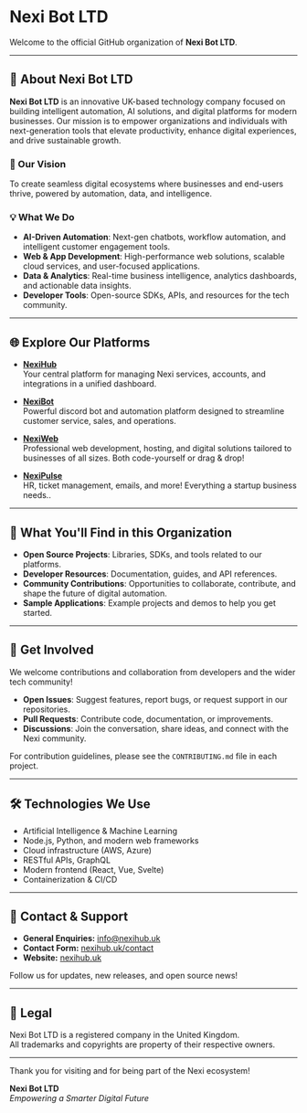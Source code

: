 # Nexi Bot LTD

Welcome to the official GitHub organization of **Nexi Bot LTD**.

---

## 🚀 About Nexi Bot LTD

**Nexi Bot LTD** is an innovative UK-based technology company focused on building intelligent automation, AI solutions, and digital platforms for modern businesses. Our mission is to empower organizations and individuals with next-generation tools that elevate productivity, enhance digital experiences, and drive sustainable growth.

### 🌟 Our Vision

To create seamless digital ecosystems where businesses and end-users thrive, powered by automation, data, and intelligence.

### 💡 What We Do

- **AI-Driven Automation**: Next-gen chatbots, workflow automation, and intelligent customer engagement tools.
- **Web & App Development**: High-performance web solutions, scalable cloud services, and user-focused applications.
- **Data & Analytics**: Real-time business intelligence, analytics dashboards, and actionable data insights.
- **Developer Tools**: Open-source SDKs, APIs, and resources for the tech community.

---

## 🌐 Explore Our Platforms

- **[NexiHub](https://nexihub.uk)**  
  Your central platform for managing Nexi services, accounts, and integrations in a unified dashboard.

- **[NexiBot](https://nexibot.uk)**  
  Powerful discord bot and automation platform designed to streamline customer service, sales, and operations.

- **[NexiWeb](https://nexiweb.uk)**  
  Professional web development, hosting, and digital solutions tailored to businesses of all sizes. Both code-yourself or drag & drop!

- **[NexiPulse](https://nexipulse.uk)**  
  HR, ticket management, emails, and more! Everything a startup business needs..

---

## 📂 What You'll Find in this Organization

- **Open Source Projects**: Libraries, SDKs, and tools related to our platforms.
- **Developer Resources**: Documentation, guides, and API references.
- **Community Contributions**: Opportunities to collaborate, contribute, and shape the future of digital automation.
- **Sample Applications**: Example projects and demos to help you get started.

---

## 🤝 Get Involved

We welcome contributions and collaboration from developers and the wider tech community!

- **Open Issues**: Suggest features, report bugs, or request support in our repositories.
- **Pull Requests**: Contribute code, documentation, or improvements.
- **Discussions**: Join the conversation, share ideas, and connect with the Nexi community.

For contribution guidelines, please see the `CONTRIBUTING.md` file in each project.

---

## 🛠️ Technologies We Use

- Artificial Intelligence & Machine Learning
- Node.js, Python, and modern web frameworks
- Cloud infrastructure (AWS, Azure)
- RESTful APIs, GraphQL
- Modern frontend (React, Vue, Svelte)
- Containerization & CI/CD

---

## 📧 Contact & Support

- **General Enquiries:** [info@nexihub.uk](mailto:info@nexihub.uk)
- **Contact Form:** [nexihub.uk/contact](https://nexihub.uk/contact)
- **Website:** [nexihub.uk](https://nexihub.uk)

Follow us for updates, new releases, and open source news!

---

## 📜 Legal

Nexi Bot LTD is a registered company in the United Kingdom.  
All trademarks and copyrights are property of their respective owners.

---

Thank you for visiting and for being part of the Nexi ecosystem!

**Nexi Bot LTD**  
_Empowering a Smarter Digital Future_
